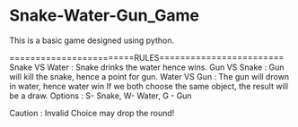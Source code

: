 # Snake-Water-Gun_Game
This is a basic game designed using python.

========================RULES========================
Snake VS Water : Snake drinks the water hence wins.
Gun VS Snake : Gun will kill the snake, hence a point for gun.
Water VS Gun : The gun will drown in water, hence water win
If we both choose the same object, the result will be a draw.
Options : S- Snake, W- Water, G - Gun

Caution : Invalid Choice may drop the round!
